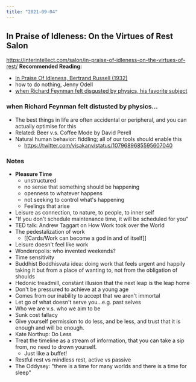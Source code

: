 ```yaml
---
title: "2021-09-04"
---
```

## In Praise of Idleness: On the Virtues of Rest Salon
https://interintellect.com/salon/in-praise-of-idleness-on-the-virtues-of-rest/
**Recommended Reading:**
+ [In Praise Of Idleness, Bertrand Russell (1932)](http://www.zpub.com/notes/idle.html)
+ how to do nothing, Jenny Odell
+ [when Richard Feynman felt disgusted by physics, his favorite subject](https://twitter.com/visakanv/status/1097330575549943808)

### when Richard Feynman felt distusted by physics...
+ The best things in life are often accidental or peripheral, and you can actually optimise for this
+ Related: Beer v.s. Coffee Mode by David Perell
+ Natural human behavior: fiddling; all of our tools should enable this
	+ https://twitter.com/visakanv/status/1079689685595607040

### Notes
+ **Pleasure Time**
	+ unstructured
	+ no sense that something should be happening
	+ openness to whatever happens
	+ not seeking to control what's happening
	+ Feelings that arise
+ Leisure as connection, to nature, to people, to inner self
+ "If you don't schedule maintenance time, it will be scheduled for you"
+ TED talk: Andrew Taggart on How Work took over the World
+ The pedestalization of work 
	+ [[Cards/Work can become a god in and of itself]]
+ Leisure doesn't feel like work
+ Wonderopolis: who invented weekends?
+ Time sensitivity
+ Buddhist Boddhisvata idea: doing work that feels urgent and happily taking it but from a place of wanting to, not from the obligation of shoulds
+ Hedonic treadmill, constant illusion that the next leap is the leap home
+ Don't be pressured to achieve at a young age
+ Comes from our inability to accept that we aren't immortal
+ Let go of what doesn't serve you...e.g. past selves
+ Who we are v.s. who we aim to be
+ Sunk cost fallacy
+ Give yourself permission to do less, and be less, and trust that it is enough and will be enough.
+ Kate Northup: Do Less
+ Treat the timeline as a stream of information, that you can take a sip from, no need to drown yourself. 
	+ Just like a buffet!
+ Restful rest vs mindless rest, active vs passive
+ The Oddysey: "there is a time for many worlds and there is a time for sleep"

